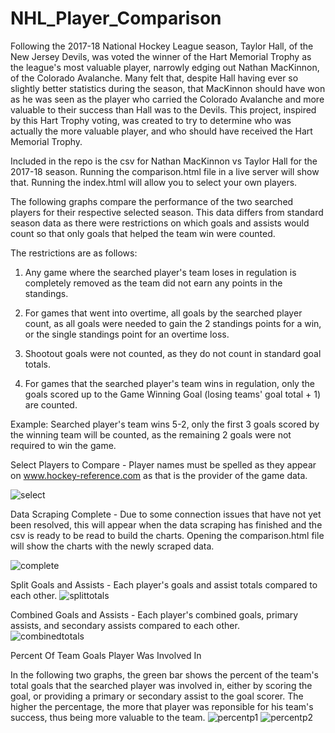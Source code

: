 # NHL_Player_Comparison

Following the 2017-18 National Hockey League season, Taylor Hall, of the New Jersey Devils, was voted the winner of the Hart Memorial Trophy as the league's most valuable player, narrowly edging out Nathan MacKinnon, of the Colorado Avalanche. Many felt that, despite Hall having ever so slightly better statistics during the season, that MacKinnon should have won as he was seen as the player who carried the Colorado Avalanche and more valuable to their success than Hall was to the Devils. This project, inspired by this Hart Trophy voting, was created to try to determine who was actually the more valuable player, and who should have received the Hart Memorial Trophy.

Included in the repo is the csv for Nathan MacKinnon vs Taylor Hall for the 2017-18 season. Running the comparison.html file in a live server will show that. Running the index.html will allow you to select your own players. 

The following graphs compare the performance of the two searched players for their respective selected season. This data differs from standard season data as there were restrictions on which goals and assists would count so that only goals that helped the team win were counted.

The restrictions are as follows:

1) Any game where the searched player's team loses in regulation is completely removed as the team did not earn any points in the standings.

2) For games that went into overtime, all goals by the searched player count, as all goals were needed to gain the 2 standings points for a win, or the single standings point for an overtime loss.

3) Shootout goals were not counted, as they do not count in standard goal totals.

4) For games that the searched player's team wins in regulation, only the goals scored up to the Game Winning Goal (losing teams' goal total + 1) are counted.

Example: Searched player's team wins 5-2, only the first 3 goals scored by the winning team will be counted, as the remaining 2 goals were not required to win the game.



Select Players to Compare - Player names must be spelled as they appear on www.hockey-reference.com as that is the provider of the game data.

![select](https://user-images.githubusercontent.com/75753889/137570165-d0517222-6d87-4615-87f4-6ea1a74b3465.jpg)

Data Scraping Complete - Due to some connection issues that have not yet been resolved, this will appear when the data scraping has finished and the csv is ready to be read to build the charts. Opening the comparison.html file will show the charts with the newly scraped data.

![complete](https://user-images.githubusercontent.com/75753889/137570253-0c16ae28-86c8-4793-8c34-dd48b3c041b4.jpg)


Split Goals and Assists - Each player's goals and assist totals compared to each other.
![splittotals](https://user-images.githubusercontent.com/75753889/137570283-c7193e44-8b6f-46d1-a469-8c928f6ac8c8.jpg)

Combined Goals and Assists - Each player's combined goals, primary assists, and secondary assists compared to each other.
<br>
![combinedtotals](https://user-images.githubusercontent.com/75753889/137570319-d194aca8-a7eb-46f6-b1d2-43860459f1e1.jpg)

Percent Of Team Goals Player Was Involved In

In the following two graphs, the green bar shows the percent of the team's total goals that the searched player was involved in, either by scoring the goal, or providing a primary or secondary assist to the goal scorer. The higher the percentage, the more that player was reponsible for his team's success, thus being more valuable to the team.
![percentp1](https://user-images.githubusercontent.com/75753889/137570343-e07f11e8-3148-456e-b138-85206a327df0.jpg)
![percentp2](https://user-images.githubusercontent.com/75753889/137570347-cf7401a4-f009-4c5d-a126-d3daff376000.jpg)
